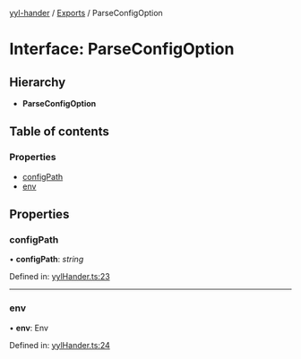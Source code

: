 [yyl-hander](../README.md) / [Exports](../modules.md) / ParseConfigOption

# Interface: ParseConfigOption

## Hierarchy

* **ParseConfigOption**

## Table of contents

### Properties

- [configPath](parseconfigoption.md#configpath)
- [env](parseconfigoption.md#env)

## Properties

### configPath

• **configPath**: *string*

Defined in: [yylHander.ts:23](https://github.com/jackness1208/yyl-hander/blob/d810b2c/src/yylHander.ts#L23)

___

### env

• **env**: Env

Defined in: [yylHander.ts:24](https://github.com/jackness1208/yyl-hander/blob/d810b2c/src/yylHander.ts#L24)
